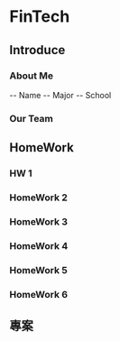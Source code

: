 # FinTech

## Introduce

### About Me
-- Name 
-- Major 
-- School

### Our Team

## HomeWork
### HW 1

### HomeWork 2

### HomeWork 3

### HomeWork 4

### HomeWork 5

### HomeWork 6

## 專案
